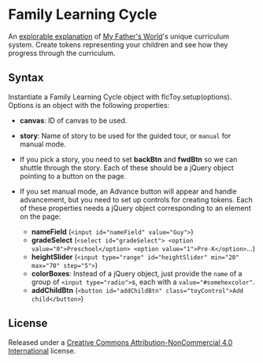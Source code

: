 # Family Learning Cycle

An [explorable explanation](http://explorableexplanations.com/) of [My Father's World](http://www.mfwbooks.com)'s unique curriculum system. Create tokens representing your children and see how they progress through the curriculum.

## Syntax

Instantiate a Family Learning Cycle object with flcToy.setup(options). Options is an object with the following properties:

- **canvas**: ID of canvas to be used.

- **story**: Name of story to be used for the guided tour, or `manual` for manual mode. 

- If you pick a story, you need to set **backBtn** and **fwdBtn** so we can shuttle through the story. Each of these should be a jQuery object pointing to a button on the page.

- If you set manual mode, an Advance button will appear and handle advancement, but you need to set up controls for creating tokens. Each of these properties needs a jQuery object corresponding to an element on the page:
  * **nameField** (`<input id="nameField" value="Guy">`)
  * **gradeSelect** (`<select id="gradeSelect"> <option value="0">Preschool</option> <option value="1">Pre-K</option>`...) 
  * **heightSlider** (`<input type="range" id="heightSlider" min="20" max="70" step="5">`)
  * **colorBoxes**: Instead of a jQuery object, just provide the `name` of a group of `<input type="radio">`s, each with a `value="#somehexcolor"`.
  * **addChildBtn** (`<button id="addChildBtn" class="toyControl">Add child</button>`)

## License
Released under a [Creative Commons Attribution-NonCommercial 4.0 International](http://creativecommons.org/licenses/by-nc/4.0/) license.
